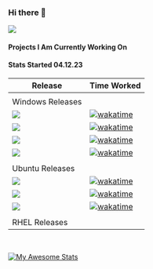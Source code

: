 ### Hi there 👋
![](https://komarev.com/ghpvc/?username=mrsteve81)
</br>

#### Projects I Am Currently Working On 
#### Stats Started 04.12.23


| Release | Time Worked  |
|---|---|
| | | 
| Windows Releases |
| [![][windows-2016-cis-shield]][windows-2016-cis]  |  [![wakatime](https://wakatime.com/badge/user/71ac0a32-279a-479b-81d5-06cda7102630/project/3a38de61-e4e0-4015-8b83-ea8a935db366.svg)](https://wakatime.com/badge/user/71ac0a32-279a-479b-81d5-06cda7102630/project/3a38de61-e4e0-4015-8b83-ea8a935db366) |
| [![][windows-2016-stig-shield]][windows-2016-stig] | [![wakatime](https://wakatime.com/badge/user/71ac0a32-279a-479b-81d5-06cda7102630/project/515d6812-fff2-40fd-b1e2-bd13c0708760.svg)](https://wakatime.com/badge/user/71ac0a32-279a-479b-81d5-06cda7102630/project/515d6812-fff2-40fd-b1e2-bd13c0708760)|
| [![][windows-2019-cis-shield]][windows-2019-cis]  | [![wakatime](https://wakatime.com/badge/user/71ac0a32-279a-479b-81d5-06cda7102630/project/25231f45-f955-4603-a698-dbd1951e649d.svg)](https://wakatime.com/badge/user/71ac0a32-279a-479b-81d5-06cda7102630/project/25231f45-f955-4603-a698-dbd1951e649d)  |
| [![][windows-2019-stig-shield]][windows-2019-stig]  |[![wakatime](https://wakatime.com/badge/user/71ac0a32-279a-479b-81d5-06cda7102630/project/d14564f3-d3db-4686-b669-bb748faf6159.svg)](https://wakatime.com/badge/user/71ac0a32-279a-479b-81d5-06cda7102630/project/d14564f3-d3db-4686-b669-bb748faf6159)|
| | | 
| Ubuntu Releases |
|  [![][ubuntu20-cis-shield]][ubuntu20-cis] | [![wakatime](https://wakatime.com/badge/user/71ac0a32-279a-479b-81d5-06cda7102630/project/16e81ed4-d321-4d6e-8575-ff7411ba23f7.svg)](https://wakatime.com/badge/user/71ac0a32-279a-479b-81d5-06cda7102630/project/16e81ed4-d321-4d6e-8575-ff7411ba23f7)|
|[![][ubuntu20-stig-shield]][ubuntu20-stig] | [![wakatime](https://wakatime.com/badge/user/71ac0a32-279a-479b-81d5-06cda7102630/project/3dae2036-e7a2-4582-816e-efac860d688d.svg)](https://wakatime.com/badge/user/71ac0a32-279a-479b-81d5-06cda7102630/project/3dae2036-e7a2-4582-816e-efac860d688d) |
| [![][ubuntu22-cis-shield]][ubuntu22-cis]|[![wakatime](https://wakatime.com/badge/user/71ac0a32-279a-479b-81d5-06cda7102630/project/80604ccf-60f7-483c-ac30-47c9551081e2.svg)](https://wakatime.com/badge/user/71ac0a32-279a-479b-81d5-06cda7102630/project/80604ccf-60f7-483c-ac30-47c9551081e2) |
| | | 
| RHEL Releases |

</br>

[![My Awesome Stats](https://awesome-github-stats.azurewebsites.net/user-stats/mrsteve81)](https://git.io/awesome-stats-card)

[windows-2016-cis]: https://github.com/ansible-lockdown/Windows-2016-CIS
[windows-2016-cis-shield]: https://img.shields.io/badge/Windows--2016--CIS-Repo-blue
[windows-2016-stig]: https://github.com/ansible-lockdown/Windows-2016-STIG
[windows-2016-stig-shield]: https://img.shields.io/badge/Windows--2016--STIG-Repo-blue
[windows-2019-cis]: https://github.com/ansible-lockdown/Windows-2019-CIS
[windows-2019-cis-shield]: https://img.shields.io/badge/Windows--2019--CIS-Repo-blue
[windows-2019-stig]: https://github.com/ansible-lockdown/Windows-2019-STIG
[windows-2019-stig-shield]: https://img.shields.io/badge/Windows--2019--STIG-Repo-blue

[ubuntu20-cis]: https://github.com/ansible-lockdown/UBUNTU20-CIS
[ubuntu20-cis-shield]: https://img.shields.io/badge/Ubuntu20--CIS-Repo-blue
[ubuntu20-stig]: https://github.com/ansible-lockdown/UBUNTU20-STIG
[ubuntu20-stig-shield]: https://img.shields.io/badge/Ubuntu20--STIG-Repo-blue
[ubuntu22-cis]: https://github.com/ansible-lockdown/UBUNTU22-CIS
[ubuntu22-cis-shield]: https://img.shields.io/badge/Ubuntu22--CIS-Repo-blue



<!--
**MrSteve81/mrsteve81** is a ✨ _special_ ✨ repository because its `README.md` (this file) appears on your GitHub profile.

Here are some ideas to get you started:

- 🔭 I’m currently working on ...
- 🌱 I’m currently learning ...
- 👯 I’m looking to collaborate on ...
- 🤔 I’m looking for help with ...
- 💬 Ask me about ...
- 📫 How to reach me: ...
- 😄 Pronouns: ...
- ⚡ Fun fact: ...
-->

